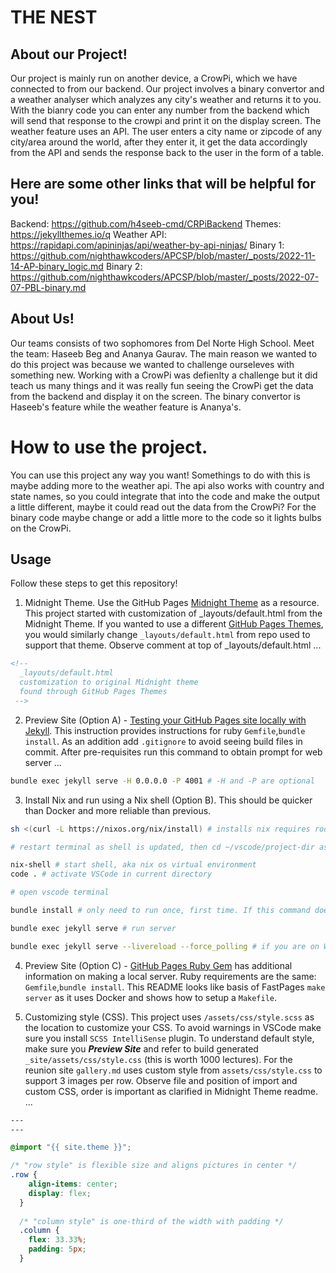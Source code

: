 # THE NEST
## About our Project!
Our project is mainly run on another device, a CrowPi, which we have connected to from our backend. Our project involves a binary convertor and a weather analyser which analyzes any city's weather and returns it to you. With the bianry code you can enter any number from the backend which will send that response to the crowpi and print it on the display screen. The weather feature uses an API. The user enters a city name or zipcode of any city/area around the world, after they enter it, it get the data accordingly from the API and sends the response back to the user in the form of a table. 

## Here are some other links that will be helpful for you!
Backend: https://github.com/h4seeb-cmd/CRPiBackend
Themes: https://jekyllthemes.io/q
Weather API: https://rapidapi.com/apininjas/api/weather-by-api-ninjas/
Binary 1: https://github.com/nighthawkcoders/APCSP/blob/master/_posts/2022-11-14-AP-binary_logic.md
Binary 2: https://github.com/nighthawkcoders/APCSP/blob/master/_posts/2022-07-07-PBL-binary.md


## About Us!

Our teams consists of two sophomores from Del Norte High School.
Meet the team: Haseeb Beg and Ananya Gaurav. 
The main reason we wanted to do this project was because we wanted to challenge ourseleves with something new. Working with a CrowPi was defienlty a challenge but it did teach us many things and it was really fun seeing the CrowPi get the data from the backend and display it on the screen. The binary convertor is Haseeb's feature while the weather feature is Ananya's. 

# How to use the project.
You can use this project any way you want! Somethings to do with this is maybe adding more to the weather api. The api also works with country and state names, so you could integrate that into the code and make the output a little different, maybe it could read out the data from the CrowPi? For the binary code maybe change or add a little more to the code so it lights bulbs on the CrowPi.



## Usage
Follow these steps to get this repository!

1. Midnight Theme. Use the GitHub Pages [Midnight Theme](https://github.com/pages-themes/midnight/blob/master/README.md) as a resource.  This project started with customization of _layouts/default.html from the Midnight Theme.  If you wanted to use a different [GitHub Pages Themes](https://pages.github.com/themes/), you would similarly change `_layouts/default.html` from repo used to support that theme.  Observe comment at top of _layouts/default.html ...

```html
<!-- 
  _layouts/default.html
  customization to original Midnight theme 
  found through GitHub Pages Themes
 -->
```

2. Preview Site (Option A) - [Testing your GitHub Pages site locally with Jekyll](https://docs.github.com/en/pages/setting-up-a-github-pages-site-with-jekyll/testing-your-github-pages-site-locally-with-jekyll).  This instruction provides instructions for ruby `Gemfile`,`bundle install`.  As an addition add `.gitignore` to avoid seeing build files in commit.   After pre-requisites run this command to obtain prompt for web server ...

```bash
bundle exec jekyll serve -H 0.0.0.0 -P 4001 # -H and -P are optional
```
3. Install Nix and run using a Nix shell (Option B).  This should be quicker than Docker and more reliable than previous.

```bash
sh <(curl -L https://nixos.org/nix/install) # installs nix requires root password

# restart terminal as shell is updated, then cd ~/vscode/project-dir assuming you have it cloned

nix-shell # start shell, aka nix os virtual environment
code . # activate VSCode in current directory

# open vscode terminal

bundle install # only need to run once, first time. If this command doesn't work, delete your github repo, and reclone it. 

bundle exec jekyll serve # run server

bundle exec jekyll serve --livereload --force_polling # if you are on WSL/windows and the above command doesn't work, try this.

```

4. Preview Site (Option C) - [GitHub Pages Ruby Gem](https://github.com/github/pages-gem) has additional information on making a local server.  Ruby requirements are the same: `Gemfile`,`bundle install`.   This README looks like basis of FastPages `make server` as it uses Docker and shows how to setup a `Makefile`.

5. Customizing style (CSS).  This project uses `/assets/css/style.scss` as the location to customize your CSS. To avoid warnings in VSCode make sure you install `SCSS IntelliSense` plugin.  To understand default style, make sure you ***Preview Site*** and refer to build generated `_site/assets/css/style.css` (this is worth 1000 lectures).  For the reunion site `gallery.md` uses custom style from `assets/css/style.css` to support 3 images per row.  Observe file and position of import and custom CSS, order is important as clarified in Midnight Theme readme. ...

```css
---
---

@import "{{ site.theme }}";

/* "row style" is flexible size and aligns pictures in center */
.row {
    align-items: center;
    display: flex;
  }
  
  /* "column style" is one-third of the width with padding */
  .column {
    flex: 33.33%;
    padding: 5px;
  }
```

